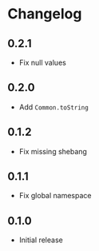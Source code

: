 # Changelog

## 0.2.1

- Fix null values

## 0.2.0

- Add `Common.toString`

## 0.1.2

- Fix missing shebang

## 0.1.1

- Fix global namespace

## 0.1.0

- Initial release

